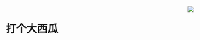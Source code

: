 <img align="right" src="https://github-readme-stats.vercel.app/api?username=fengzhouxuan&show_icons=true&icon_color=CE1D2D&text_color=718096&bg_color=ffffff&hide_title=true" />

# 打个大西瓜
